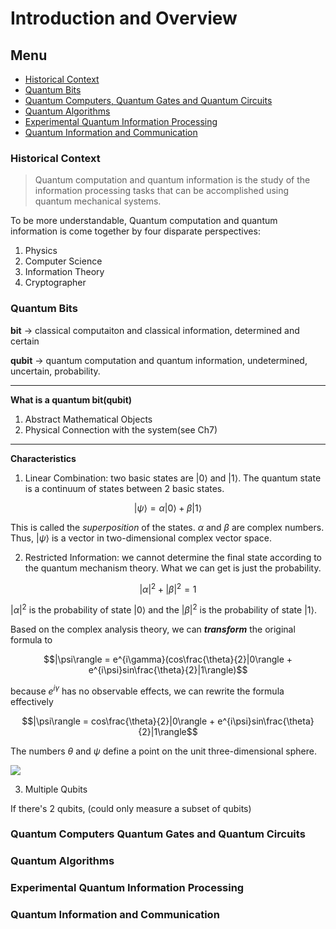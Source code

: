 # Introduction and Overview

## Menu 
- [Historical Context](#Historical-Context)
- [Quantum Bits](#Quantum-Bits)
- [Quantum Computers, Quantum Gates and Quantum Circuits](#Quantum-Computers-Quantum-Gates-and-Quantum-Circuits)
- [Quantum Algorithms](#Quantum-Algorithms)
- [Experimental Quantum Information Processing](#Experimental-Quantum-Information-Processing)
- [Quantum Information and Communication](#Quantum-Information-and-Communication)

### Historical Context

> Quantum computation and quantum information is the study of the information processing tasks that can be accomplished using quantum mechanical systems.

To be more understandable, Quantum computation and quantum information is come together by four disparate perspectives: 
1. Physics
2. Computer Science
3. Information Theory
4. Cryptographer

### Quantum Bits

**bit** -> classical computaiton and classical information, determined and certain

**qubit** -> quantum computation and quantum information, undetermined, uncertain, probability.

---

**What is a quantum bit(qubit)**

1. Abstract Mathematical Objects
2. Physical Connection with the system(see Ch7)

---

**Characteristics**

1. Linear Combination: two basic states are $|0\rangle$ and $|1\rangle$. The quantum state is a continuum of states between 2 basic states.

$$|\psi\rangle = \alpha|0\rangle + \beta|1\rangle$$

This is called the *superposition* of the states. $\alpha$ and $\beta$ are complex numbers. Thus, $|\psi\rangle$ is a vector in two-dimensional complex vector space.

2. Restricted Information: we cannot determine the final state according to the quantum mechanism theory. What we can get is just the probability.

$$|\alpha|^2 + |\beta|^2 = 1$$

$|\alpha|^2$ is the probability of state $|0\rangle$ and the $|\beta|^2$ is the probability of state $|1\rangle$.

Based on the complex analysis theory, we can ***transform*** the original formula to 

$$|\psi\rangle = e^{i\gamma}(cos\frac{\theta}{2}|0\rangle + e^{i\psi}sin\frac{\theta}{2}|1\rangle)$$

because $e^{i\gamma}$ has no observable effects, we can rewrite the formula effectively

$$|\psi\rangle = cos\frac{\theta}{2}|0\rangle + e^{i\psi}sin\frac{\theta}{2}|1\rangle$$

The numbers $\theta$ and $\psi$ define a point on the unit three-dimensional sphere.

![](/assets/image/1.2figure.png)

3. Multiple Qubits

If there's 2 qubits, (could only measure a subset of qubits)

### Quantum Computers Quantum Gates and Quantum Circuits

### Quantum Algorithms

### Experimental Quantum Information Processing

### Quantum Information and Communication
